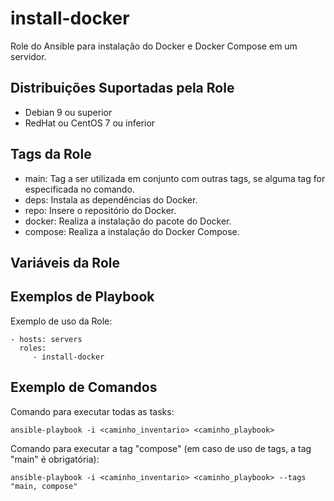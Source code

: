 install-docker
=========

Role do Ansible para instalação do Docker e Docker Compose em um servidor.

Distribuições Suportadas pela Role
------------

- Debian 9 ou superior
- RedHat ou CentOS 7 ou inferior


Tags da Role 
--------------

- main: Tag a ser utilizada em conjunto com outras tags, se alguma tag for especificada no comando.
- deps: Instala as dependências do Docker.
- repo: Insere o repositório do Docker.
- docker: Realiza a instalação do pacote do Docker.
- compose: Realiza a instalação do Docker Compose.


Variáveis da Role 
--------------

Exemplos de Playbook
----------------

Exemplo de uso da Role:

    - hosts: servers
      roles:
         - install-docker

Exemplo de Comandos
----------------

Comando para executar todas as tasks:

    ansible-playbook -i <caminho_inventario> <caminho_playbook>

Comando para executar a tag "compose" (em caso de uso de tags, a tag "main" é obrigatória):

    ansible-playbook -i <caminho_inventario> <caminho_playbook> --tags "main, compose"
